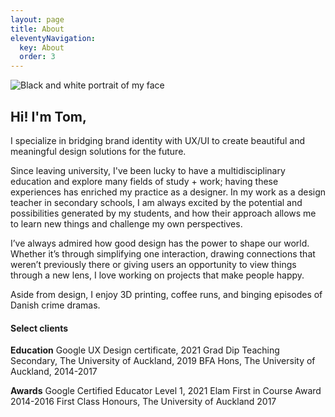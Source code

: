 ```yaml
---
layout: page
title: About
eleventyNavigation:
  key: About
  order: 3
---
```


![Black and white portrait of my face](/media/face.png)

## Hi! I'm Tom, ##

I specialize in bridging brand identity with UX/UI to create beautiful and meaningful design solutions for the future.

Since leaving university, I've been lucky to have a multidisciplinary education and explore many fields of study + work; having these experiences has enriched my practice as a designer. In my work as a design teacher in secondary schools, I am always excited by the potential and possibilities generated by my students, and how their approach allows me to learn new things and challenge my own perspectives.

I’ve always admired how good design has the power to shape our world. Whether it’s through simplifying one interaction, drawing connections that weren’t previously there or giving users an opportunity to view things through a new lens, I love working on projects that make people happy. 

Aside from design, I enjoy 3D printing, coffee runs, and binging episodes of Danish crime dramas.

#### Select clients ####

**Education**
Google UX Design certificate, 2021
Grad Dip Teaching Secondary, The University of Auckland, 2019
BFA Hons, The University of Auckland, 2014-2017 

**Awards**
Google Certified Educator Level 1, 2021
Elam First in Course Award 2014-2016
First Class Honours, The University of Auckland 2017


